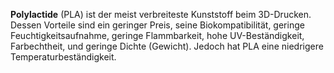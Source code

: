 **Polylactide** (PLA) ist der meist verbreiteste Kunststoff beim 3D-Drucken.
 Dessen Vorteile sind ein geringer Preis, seine Biokompatibilität, 
 geringe Feuchtigkeitsaufnahme, geringe Flammbarkeit, hohe UV-Beständigkeit,
 Farbechtheit, und geringe Dichte (Gewicht). 
 Jedoch hat PLA eine niedrigere Temperaturbeständigkeit.